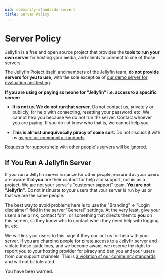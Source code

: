 ```yaml
---
uid: community-standards-servers
title: Server Policy
---
```


# Server Policy

Jellyfin is a free and open source project that provides the **tools to run your own server** for hosting your media, and clients to connect to one of those servers.

The Jellyfin Project itself, and members of the Jellyfin team, **do not provide servers for you to use**, with the sole exception of [our demo server for evaluation and testing](https://demo.jellyfin.org/stable).

**If you are using or paying someone for "Jellyfin" i.e. access to a specific server:**

* **It is not us. We do not run that server.** Do not contact us, privately or publicly, for help with connecting, resetting your password, etc. We cannot help you because we do not run the server. Contact whoever you are paying. If you do not know who that is, we cannot help you.

* **This is almost unequivocally piracy of some sort.** Do not discuss it with us [as per our community standards](/docs/general/community-standards).

Requests for support/help with other people's servers will be ignored.

## If You Run A Jellyfin Server

If you run a Jellyfin server instance for other people, ensure that your users are aware that **you** are their contact for help and support, not us as a project. We are not your server's "customer support" team. **You are not "Jellyfin"**. Do not insinuate to your users that your server is run by us or that we are the same people.

The best way to avoid problems here is to use the "Branding" -> "Login disclaimer" field in the server "General" settings. At the very least, give your users a help link, contact form, or something that directs them to **you** on this screen, so they know who to contact when they need help with logging in, etc.

We will link your users to this page if they contact us for help with your server. If you are charging people for pirate access to a Jellyfin server and violate these guidelines, and we become aware, we reserve the right to report you to your hosting provider for piracy and ban you and your users from our support channels. This is [a violation of our community standards](/docs/general/community-standards) and will not be tolerated.

You have been warned.
